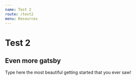 ```yaml
---
name: Test 2
route: /test2
menu: Resources
---
```

# Test 2
## Even more gatsby
Type here the most beautiful getting started that you ever saw!
